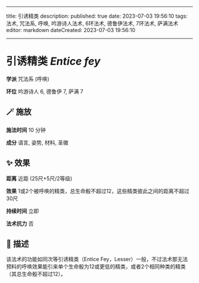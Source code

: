 
---
title: 引诱精类
description: 
published: true
date: 2023-07-03 19:56:10
tags: 法术, 咒法系, 呼唤, 吟游诗人法术, 6环法术, 德鲁伊法术, 7环法术, 萨满法术
editor: markdown
dateCreated: 2023-07-03 19:56:10

---

# **引诱精类** *Entice fey*

**学派** 咒法系 (呼唤) 

**环位** 吟游诗人 6, 德鲁伊 7, 萨满 7

## 🪄 施放

**施法时间** 10 分钟

**成分** 语言, 姿势, 材料, 圣徽

## ✨ 效果  

**距离** 近距 (25尺+5尺/2等级) 

**效果** 1或2个被呼唤的精类，总生命骰不超过12，这些精类彼此之间的距离不超过30尺 

**持续时间** 立即 

**法术抗力** 否

## 📖 描述

该法术的功能如同次等引诱精类（Entice Fey，Lesser）一般，不过法术那无法预料的呼唤效果能引来单个生命骰为12或更低的精类，或者2个相同种类的精类（其总生命骰不超过12）。
    